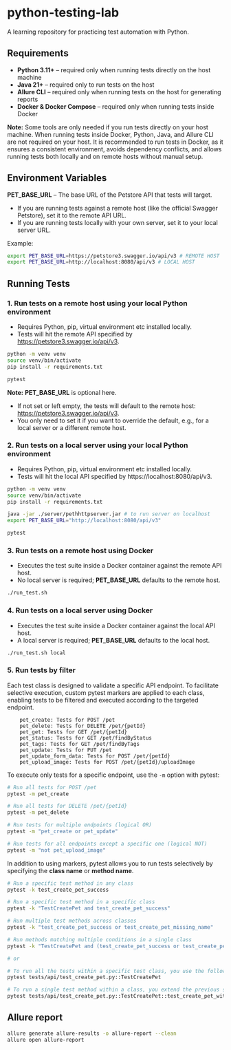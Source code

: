 # python-testing-lab
A learning repository for practicing test automation with Python.

## Requirements

- **Python 3.11+** – required only when running tests directly on the host machine  
- **Java 21+** – required only to run tests on the host  
- **Allure CLI** – required only when running tests on the host for generating reports  
- **Docker & Docker Compose** – required only when running tests inside Docker

**Note:** Some tools are only needed if you run tests directly on your host machine. When running tests inside Docker, Python, Java, and Allure CLI are not required on your host. It is recommended to run tests in Docker, as it ensures a consistent environment, avoids dependency conflicts, 
and allows running tests both locally and on remote hosts without manual setup.

## Environment Variables
**PET_BASE_URL** – The base URL of the Petstore API that tests will target.
- If you are running tests against a remote host (like the official Swagger Petstore), set it to the remote API URL.
- If you are running tests locally with your own server, set it to your local server URL.

Example:
```bash
export PET_BASE_URL=https://petstore3.swagger.io/api/v3 # REMOTE HOST
export PET_BASE_URL=http://localhost:8080/api/v3 # LOCAL HOST
```
## Running Tests
### 1. Run tests on a remote host using your local Python environment
- Requires Python, pip, virtual environment etc installed locally.
- Tests will hit the remote API specified by https://petstore3.swagger.io/api/v3.
```bash
python -m venv venv
source venv/bin/activate
pip install -r requirements.txt

pytest
```
**Note:** **PET_BASE_URL** is optional here.
- If not set or left empty, the tests will default to the remote host: https://petstore3.swagger.io/api/v3.
- You only need to set it if you want to override the default, e.g., for a local server or a different remote host.


### 2. Run tests on a local server using your local Python environment
- Requires Python, pip, virtual environment etc installed locally.
- Tests will hit the local API specified by https://localhost:8080/api/v3.
```bash
python -m venv venv
source venv/bin/activate
pip install -r requirements.txt

java -jar ./server/pethhttpserver.jar # to run server on localhost
export PET_BASE_URL="http://localhost:8080/api/v3"

pytest
```

### 3. Run tests on a remote host using Docker
- Executes the test suite inside a Docker container against the remote API host.
- No local server is required; **PET_BASE_URL** defaults to the remote host.
```bash
./run_test.sh
```

### 4. Run tests on a local server using Docker
- Executes the test suite inside a Docker container against the local API host.
- A local server is required; **PET_BASE_URL** defaults to the local host.
```bash
./run_test.sh local
```

### 5. Run tests by filter
Each test class is designed to validate a specific API endpoint. To facilitate selective execution, custom pytest markers are applied to each class, enabling tests to be filtered and executed according to the targeted endpoint.
```text
    pet_create: Tests for POST /pet
    pet_delete: Tests for DELETE /pet/{petId}
    pet_get: Tests for GET /pet/{petId}
    pet_status: Tests for GET /pet/findByStatus
    pet_tags: Tests for GET /pet/findByTags
    pet_update: Tests for PUT /pet
    pet_update_form_data: Tests for POST /pet/{petId}
    pet_upload_image: Tests for POST /pet/{petId}/uploadImage
```

To execute only tests for a specific endpoint, use the `-m` option with pytest:

```bash
# Run all tests for POST /pet
pytest -m pet_create

# Run all tests for DELETE /pet/{petId}
pytest -m pet_delete

# Run tests for multiple endpoints (logical OR)
pytest -m "pet_create or pet_update"

# Run tests for all endpoints except a specific one (logical NOT)
pytest -m "not pet_upload_image"
```

In addition to using markers, pytest allows you to run tests selectively by specifying the **class name** or **method name**.

```bash
# Run a specific test method in any class
pytest -k test_create_pet_success

# Run a specific test method in a specific class
pytest -k "TestCreatePet and test_create_pet_success"

# Run multiple test methods across classes
pytest -k "test_create_pet_success or test_create_pet_missing_name"

# Run methods matching multiple conditions in a single class
pytest -k "TestCreatePet and (test_create_pet_success or test_create_pet_validation_error)"

# or

# To run all the tests within a specific test class, you use the following syntax:
pytest tests/api/test_create_pet.py::TestCreatePet

# To run a single test method within a class, you extend the previous syntax to include the method name:
pytest tests/api/test_create_pet.py::TestCreatePet::test_create_pet_with_missing_name
```

## Allure report
```bash
allure generate allure-results -o allure-report --clean
allure open allure-report
```